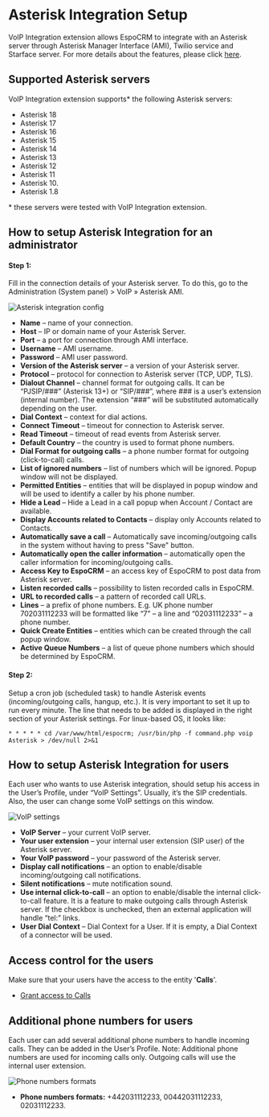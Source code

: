 # Asterisk Integration Setup

VoIP Integration extension allows EspoCRM to integrate with an Asterisk server through Asterisk Manager Interface (AMI), Twilio service and Starface server. For more details about the features, please click [here](https://www.espocrm.com/features/voip-integration/).

## Supported Asterisk servers

VoIP Integration extension supports* the following Asterisk servers:

* Asterisk 18
* Asterisk 17
* Asterisk 16
* Asterisk 15
* Asterisk 14
* Asterisk 13
* Asterisk 12
* Asterisk 11
* Asterisk 10.
* Asterisk 1.8

\* these servers were tested with VoIP Integration extension.

## How to setup Asterisk Integration for an administrator

#### Step 1:
Fill in the connection details of your Asterisk server. To do this, go to the Administration (System panel) > VoIP » Asterisk AMI.

![Asterisk integration config](../../_static/images/extensions/voip-integration/asterisk-admin-setup.png)

* **Name** – name of your connection.
* **Host** – IP or domain name of your Asterisk Server.
* **Port** – a port for connection through AMI interface.
* **Username** – AMI username.
* **Password** – AMI user password.
* **Version of the Asterisk server** – a version of your Asterisk server.
* **Protocol** – protocol for connection to Asterisk server (TCP, UDP, TLS).
* **Dialout Channel** – channel format for outgoing calls. It can be “PJSIP/###” (Asterisk 13+) or “SIP/###”, where ### is a user’s extension (internal number). The extension “###” will be substituted automatically depending on the user.
* **Dial Context** – context for dial actions.
* **Connect Timeout** – timeout for connection to Asterisk server.
* **Read Timeout** – timeout of read events from Asterisk server.
* **Default Country** – the country is used to format phone numbers.
* **Dial Format for outgoing calls** – a phone number format for outgoing (click-to-call) calls.
* **List of ignored numbers** – list of numbers which will be ignored. Popup window will not be displayed.
* **Permitted Entities** – entities that will be displayed in popup window and will be used to identify a caller by his phone number.
* **Hide a Lead** – Hide a Lead in a call popup when Account / Contact are available.
* **Display Accounts related to Contacts** – display only Accounts related to Contacts.
* **Automatically save a call** – Automatically save incoming/outgoing calls in the system without having to press "Save" button.
* **Automatically open the caller information** – automatically open the caller information for incoming/outgoing calls.
* **Access Key to EspoCRM** – an access key of EspoCRM to post data from Asterisk server.
* **Listen recorded calls** – possibility to listen recorded calls in EspoCRM.
* **URL to recorded calls** – a pattern of recorded call URLs.
* **Lines** – a prefix of phone numbers. E.g. UK phone number 702031112233 will be formatted like “7” – a line and “02031112233” – a phone number.
* **Quick Create Entities** – entities which can be created through the call popup window.
* **Active Queue Numbers** – a list of queue phone numbers which should be determined by EspoCRM.

#### Step 2:
Setup a cron job (scheduled task) to handle Asterisk events (incoming/outgoing calls, hangup, etc.). It is very important to set it up to run every minute. The line that needs to be added is displayed in the right section of your Asterisk settings. For linux-based OS, it looks like:

```
* * * * * cd /var/www/html/espocrm; /usr/bin/php -f command.php voip Asterisk > /dev/null 2>&1
```


## How to setup Asterisk Integration for users

Each user who wants to use Asterisk integration, should setup his access in the User’s Profile, under “VoIP Settings”. Usually, it’s the SIP credentials. Also, the user can change some VoIP settings on this window.

![VoIP settings](../../_static/images/extensions/voip-integration/asterisk-user-setup.png)

* **VoIP Server** – your current VoIP server.
* **Your user extension** – your internal user extension (SIP user) of the Asterisk server.
* **Your VoIP password** – your password of the Asterisk server.
* **Display call notifications** – an option to enable/disable incoming/outgoing call notifications.
* **Silent notifications** – mute notification sound.
* **Use internal click-to-call** – an option to enable/disable the internal click-to-call feature. It is a feature to make outgoing calls through Asterisk server. If the checkbox is unchecked, then an external application will handle “tel:” links.
* **User Dial Context** – Dial Context for a User. If it is empty, a Dial Context of a connector will be used.

## Access control for the users

Make sure that your users have the access to the entity '**Calls**'. 

* [Grant access to Calls](customization.md#grant-access-to-calls)

## Additional phone numbers for users

Each user can add several additional phone numbers to handle incoming calls. They can be added in the User’s Profile.
Note: Additional phone numbers are used for incoming calls only. Outgoing calls will use the internal user extension.

![Phone numbers formats](../../_static/images/extensions/voip-integration/asterisk-additional-numbers.png)

* **Phone numbers formats:** +442031112233, 00442031112233, 02031112233.
